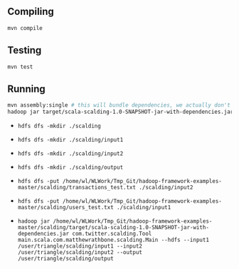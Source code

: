 
## Compiling
``` bash
mvn compile
```

## Testing
``` bash
mvn test
```

## Running
``` bash
mvn assembly:single # this will bundle dependencies, we actually don't have any, but good to set up.
hadoop jar target/scala-scalding-1.0-SNAPSHOT-jar-with-dependencies.jar com.twitter.scalding.Tool main.scala.com.matthewrathbone.scalding.Main --hdfs --input1 /path/to/input1 --input2 /path/to/input2 --output /path/to/output
```


- `hdfs dfs -mkdir ./scalding`
- `hdfs dfs -mkdir ./scalding/input1`
- `hdfs dfs -mkdir ./scalding/input2`
- `hdfs dfs -mkdir ./scalding/output`
- `hdfs dfs -put /home/wl/WLWork/Tmp_Git/hadoop-framework-examples-master/scalding/transactions_test.txt ./scalding/input2`
- `hdfs dfs -put /home/wl/WLWork/Tmp_Git/hadoop-framework-examples-master/scalding/users_test.txt ./scalding/input1`


- `hadoop jar /home/wl/WLWork/Tmp_Git/hadoop-framework-examples-master/scalding/target/scala-scalding-1.0-SNAPSHOT-jar-with-dependencies.jar com.twitter.scalding.Tool main.scala.com.matthewrathbone.scalding.Main --hdfs --input1 /user/triangle/scalding/input1 --input2 /user/triangle/scalding/input2 --output /user/triangle/scalding/output`